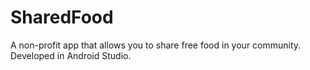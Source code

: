 # SharedFood
A non-profit app that allows you to share free food in your community. Developed in Android Studio.
